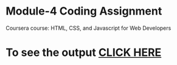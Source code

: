 

# Module-4 Coding Assignment

Coursera course: HTML, CSS, and Javascript for Web Developers

# To see the output [CLICK HERE](https://sup-21.github.io/WebDevProjects/Web%20Dev%20Projects/project%203/index.html)

